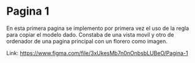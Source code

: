 # Pagina 1

En esta primera pagina se implemento por primera vez el uso de la regla para copiar el modelo dado. Constaba de una vista movil y otro de ordenador de una pagina principal con un florero como imagen.

Link: https://www.figma.com/file/3xUkesMb7n0nOnbsbLUBeO/Pagina-1
